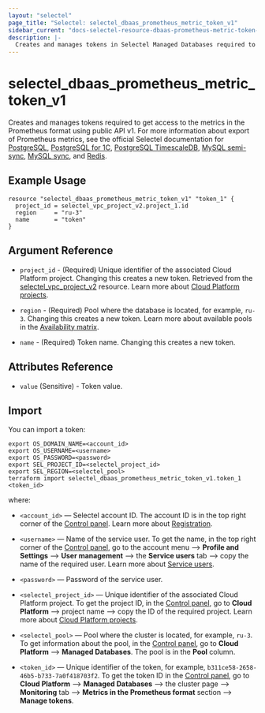 ```yaml
---
layout: "selectel"
page_title: "Selectel: selectel_dbaas_prometheus_metric_token_v1"
sidebar_current: "docs-selectel-resource-dbaas-prometheus-metric-token-v1"
description: |-
  Creates and manages tokens in Selectel Managed Databases required to get access to the metrics in the Prometheus format using public API v1.
---
```


# selectel\_dbaas\_prometheus_metric_token_v1

Creates and manages tokens required to get access to the metrics in the Prometheus format using public API v1. For more information about export of Prometheus metrics, see the official Selectel documentation for [PostgreSQL](https://docs.selectel.ru/cloud/managed-databases/postgresql/monitoring/#экспортировать-метрики-в-формате-prometheus), [PostgreSQL for 1C](https://docs.selectel.ru/cloud/managed-databases/postgresql-for-1c/monitoring-1c/#экспортировать-метрики-в-формате-prometheus), [PostgreSQL TimescaleDB](https://docs.selectel.ru/cloud/managed-databases/timescaledb/monitoring/#экспортировать-метрики-в-формате-prometheus), [MySQL semi-sync](https://docs.selectel.ru/cloud/managed-databases/mysql-semi-sync/monitoring/#экспортировать-метрики-в-формате-prometheus), [MySQL sync](https://docs.selectel.ru/cloud/managed-databases/mysql-sync/monitoring/#экспортировать-метрики-в-формате-prometheus), and [Redis](https://docs.selectel.ru/cloud/managed-databases/redis/monitoring/#экспортировать-метрики-в-формате-prometheus).

## Example Usage

```hcl
resource "selectel_dbaas_prometheus_metric_token_v1" "token_1" {
  project_id = selectel_vpc_project_v2.project_1.id
  region     = "ru-3"
  name       = "token"
}
```

## Argument Reference

* `project_id` - (Required) Unique identifier of the associated Cloud Platform project. Changing this creates a new token. Retrieved from the [selectel_vpc_project_v2](https://registry.terraform.io/providers/selectel/selectel/latest/docs/resources/vpc_project_v2) resource. Learn more about [Cloud Platform projects](https://docs.selectel.ru/cloud/managed-databases/about/projects/).

* `region` - (Required) Pool where the database is located, for example, `ru-3`. Changing this creates a new token. Learn more about available pools in the [Availability matrix](https://docs.selectel.ru/control-panel-actions/availability-matrix/#облачные-базы-данных).

* `name` - (Required) Token name. Changing this creates a new token.

## Attributes Reference

* `value` (Sensitive) - Token value.

## Import

You can import a token:

```shell
export OS_DOMAIN_NAME=<account_id>
export OS_USERNAME=<username>
export OS_PASSWORD=<password>
export SEL_PROJECT_ID=<selectel_project_id>
export SEL_REGION=<selectel_pool>
terraform import selectel_dbaas_prometheus_metric_token_v1.token_1 <token_id>
```

where:

* `<account_id>` — Selectel account ID. The account ID is in the top right corner of the [Control panel](https://my.selectel.ru/). Learn more about [Registration](https://docs.selectel.ru/control-panel-actions/account/registration/).

* `<username>` — Name of the service user. To get the name, in the top right corner of the [Control panel](https://my.selectel.ru/profile/users_management/users?type=service), go to the account menu ⟶ **Profile and Settings** ⟶ **User management** ⟶ the **Service users** tab ⟶ copy the name of the required user. Learn more about [Service users](https://docs.selectel.ru/control-panel-actions/users-and-roles/user-types-and-roles/).

* `<password>` — Password of the service user.

* `<selectel_project_id>` — Unique identifier of the associated Cloud Platform project. To get the project ID, in the [Control panel](https://my.selectel.ru/vpc/), go to **Cloud Platform** ⟶ project name ⟶ copy the ID of the required project. Learn more about [Cloud Platform projects](https://docs.selectel.ru/cloud/managed-databases/about/projects/).

* `<selectel_pool>` — Pool where the cluster is located, for example, `ru-3`. To get information about the pool, in the [Control panel](https://my.selectel.ru/vpc/dbaas/), go to **Cloud Platform** ⟶ **Managed Databases**. The pool is in the **Pool** column.

* `<token_id>` — Unique identifier of the token, for example, `b311ce58-2658-46b5-b733-7a0f418703f2`. To get the token ID in the [Control panel](https://my.selectel.ru/vpc/dbaas/), go to **Cloud Platform** ⟶ **Managed Databases** ⟶ the cluster page ⟶ **Monitoring** tab ⟶ **Metrics in the Prometheus format** section ⟶ **Manage tokens**.